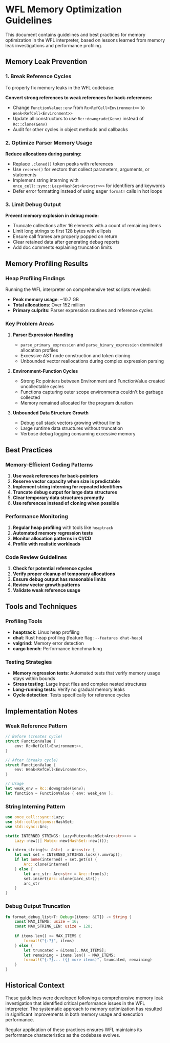 # WFL Memory Optimization Guidelines

This document contains guidelines and best practices for memory optimization in the WFL interpreter, based on lessons learned from memory leak investigations and performance profiling.

## Memory Leak Prevention

### 1. Break Reference Cycles

To properly fix memory leaks in the WFL codebase:

**Convert strong references to weak references for back-references:**
- Change `FunctionValue::env` from `Rc<RefCell<Environment>>` to `Weak<RefCell<Environment>>`
- Update all constructors to use `Rc::downgrade(&env)` instead of `Rc::clone(&env)`
- Audit for other cycles in object methods and callbacks

### 2. Optimize Parser Memory Usage

**Reduce allocations during parsing:**
- Replace `.cloned()` token peeks with references
- Use `reserve()` for vectors that collect parameters, arguments, or statements
- Implement string interning with `once_cell::sync::Lazy<HashSet<Arc<str>>>` for identifiers and keywords
- Defer error formatting instead of using eager `format!` calls in hot loops

### 3. Limit Debug Output

**Prevent memory explosion in debug mode:**
- Truncate collections after 16 elements with a count of remaining items
- Limit long strings to first 128 bytes with ellipsis
- Ensure call frames are properly popped on return
- Clear retained data after generating debug reports
- Add doc comments explaining truncation limits

## Memory Profiling Results

### Heap Profiling Findings

Running the WFL interpreter on comprehensive test scripts revealed:

- **Peak memory usage**: ~10.7 GB
- **Total allocations**: Over 152 million
- **Primary culprits**: Parser expression routines and reference cycles

### Key Problem Areas

1. **Parser Expression Handling**
   - `parse_primary_expression` and `parse_binary_expression` dominated allocation profiles
   - Excessive AST node construction and token cloning
   - Unbounded vector reallocations during complex expression parsing

2. **Environment-Function Cycles**
   - Strong Rc pointers between Environment and FunctionValue created uncollectable cycles
   - Functions capturing outer scope environments couldn't be garbage collected
   - Memory remained allocated for the program duration

3. **Unbounded Data Structure Growth**
   - Debug call stack vectors growing without limits
   - Large runtime data structures without truncation
   - Verbose debug logging consuming excessive memory

## Best Practices

### Memory-Efficient Coding Patterns

1. **Use weak references for back-pointers**
2. **Reserve vector capacity when size is predictable**
3. **Implement string interning for repeated identifiers**
4. **Truncate debug output for large data structures**
5. **Clear temporary data structures promptly**
6. **Use references instead of cloning when possible**

### Performance Monitoring

1. **Regular heap profiling** with tools like `heaptrack`
2. **Automated memory regression tests**
3. **Monitor allocation patterns in CI/CD**
4. **Profile with realistic workloads**

### Code Review Guidelines

1. **Check for potential reference cycles**
2. **Verify proper cleanup of temporary allocations**
3. **Ensure debug output has reasonable limits**
4. **Review vector growth patterns**
5. **Validate weak reference usage**

## Tools and Techniques

### Profiling Tools
- **heaptrack**: Linux heap profiling
- **dhat**: Rust heap profiling (feature flag: `--features dhat-heap`)
- **valgrind**: Memory error detection
- **cargo bench**: Performance benchmarking

### Testing Strategies
- **Memory regression tests**: Automated tests that verify memory usage stays within bounds
- **Stress testing**: Large input files and complex nested structures
- **Long-running tests**: Verify no gradual memory leaks
- **Cycle detection**: Tests specifically for reference cycles

## Implementation Notes

### Weak Reference Pattern

```rust
// Before (creates cycle)
struct FunctionValue {
    env: Rc<RefCell<Environment>>,
}

// After (breaks cycle)
struct FunctionValue {
    env: Weak<RefCell<Environment>>,
}

// Usage
let weak_env = Rc::downgrade(&env);
let function = FunctionValue { env: weak_env };
```

### String Interning Pattern

```rust
use once_cell::sync::Lazy;
use std::collections::HashSet;
use std::sync::Arc;

static INTERNED_STRINGS: Lazy<Mutex<HashSet<Arc<str>>>> = 
    Lazy::new(|| Mutex::new(HashSet::new()));

fn intern_string(s: &str) -> Arc<str> {
    let mut set = INTERNED_STRINGS.lock().unwrap();
    if let Some(interned) = set.get(s) {
        Arc::clone(interned)
    } else {
        let arc_str: Arc<str> = Arc::from(s);
        set.insert(Arc::clone(&arc_str));
        arc_str
    }
}
```

### Debug Output Truncation

```rust
fn format_debug_list<T: Debug>(items: &[T]) -> String {
    const MAX_ITEMS: usize = 16;
    const MAX_STRING_LEN: usize = 128;
    
    if items.len() <= MAX_ITEMS {
        format!("{:?}", items)
    } else {
        let truncated = &items[..MAX_ITEMS];
        let remaining = items.len() - MAX_ITEMS;
        format!("{:?}... ({} more items)", truncated, remaining)
    }
}
```

## Historical Context

These guidelines were developed following a comprehensive memory leak investigation that identified critical performance issues in the WFL interpreter. The systematic approach to memory optimization has resulted in significant improvements in both memory usage and execution performance.

Regular application of these practices ensures WFL maintains its performance characteristics as the codebase evolves.
